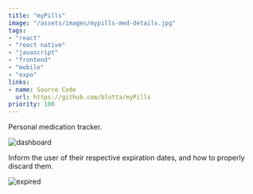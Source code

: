 ```yaml
---
title: "myPills"
image: "/assets/images/mypills-med-details.jpg"
tags:
- "react"
- "react native"
- "javascript"
- "frontend"
- "mobile"
- "expo"
links:
- name: Source Code
  url: https://github.com/blotta/myPills
priority: 100
---
```


Personal medication tracker.

![dashboard](/assets/images/mypills-dashboard.jpg)

Inform the user of their respective expiration dates, and how to properly discard them.

![expired](/assets/images/mypills-expired.jpg)